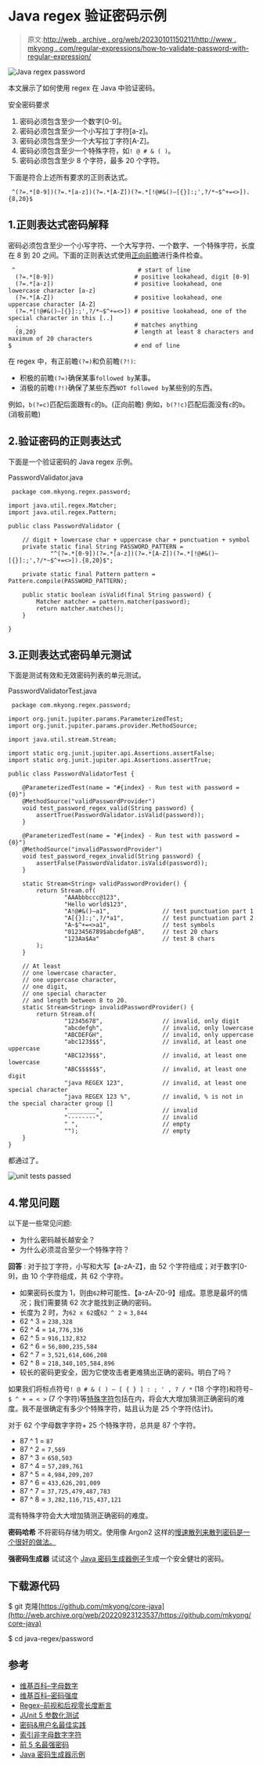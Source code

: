 # Java regex 验证密码示例

> 原文:[http://web . archive . org/web/20230101150211/http://www . mkyong . com/regular-expressions/how-to-validate-password-with-regular-expression/](http://web.archive.org/web/20230101150211/http://www.mkyong.com/regular-expressions/how-to-validate-password-with-regular-expression/)

![Java regex password](../Images/d2875d1ac329f656f5ec9c8d8ab61c7d.png)

本文展示了如何使用 regex 在 Java 中验证密码。

安全密码要求

1.  密码必须包含至少一个数字[0-9]。
2.  密码必须包含至少一个小写拉丁字符[a-z]。
3.  密码必须包含至少一个大写拉丁字符[A-Z]。
4.  密码必须包含至少一个特殊字符，如`! @ # & ( )`。
5.  密码必须包含至少 8 个字符，最多 20 个字符。

下面是符合上述所有要求的正则表达式。

```
 ^(?=.*[0-9])(?=.*[a-z])(?=.*[A-Z])(?=.*[!@#&()–[{}]:;',?/*~$^+=<>]).{8,20}$ 
```

## 1.正则表达式密码解释

密码必须包含至少一个小写字符、一个大写字符、一个数字、一个特殊字符，长度在 8 到 20 之间。下面的正则表达式使用[正向前瞻](http://web.archive.org/web/20220923123537/https://www.regular-expressions.info/lookaround.html)进行条件检查。

```
 ^                                   # start of line
  (?=.*[0-9])                       # positive lookahead, digit [0-9]
  (?=.*[a-z])                       # positive lookahead, one lowercase character [a-z]
  (?=.*[A-Z])                       # positive lookahead, one uppercase character [A-Z]
  (?=.*[!@#&()–[{}]:;',?/*~$^+=<>]) # positive lookahead, one of the special character in this [..]
  .                                 # matches anything
  {8,20}                            # length at least 8 characters and maximum of 20 characters
$                                   # end of line 
```

在 regex 中，有正前瞻`(?=)`和负前瞻`(?!)`:

*   积极的前瞻`(?=)`确保某事`followed by`某事。
*   消极的前瞻`(?!)`确保了某些东西`NOT followed by`某些别的东西。

例如，`b(?=c)`匹配后面跟有`c`的`b`。(正向前瞻)
例如，`b(?!c)`匹配后面没有`c`的`b`。(消极前瞻)

## 2.验证密码的正则表达式

下面是一个验证密码的 Java regex 示例。

PasswordValidator.java

```
 package com.mkyong.regex.password;

import java.util.regex.Matcher;
import java.util.regex.Pattern;

public class PasswordValidator {

    // digit + lowercase char + uppercase char + punctuation + symbol
    private static final String PASSWORD_PATTERN =
            "^(?=.*[0-9])(?=.*[a-z])(?=.*[A-Z])(?=.*[!@#&()–[{}]:;',?/*~$^+=<>]).{8,20}$";

    private static final Pattern pattern = Pattern.compile(PASSWORD_PATTERN);

    public static boolean isValid(final String password) {
        Matcher matcher = pattern.matcher(password);
        return matcher.matches();
    }

} 
```

## 3.正则表达式密码单元测试

下面是测试有效和无效密码列表的单元测试。

PasswordValidatorTest.java

```
 package com.mkyong.regex.password;

import org.junit.jupiter.params.ParameterizedTest;
import org.junit.jupiter.params.provider.MethodSource;

import java.util.stream.Stream;

import static org.junit.jupiter.api.Assertions.assertFalse;
import static org.junit.jupiter.api.Assertions.assertTrue;

public class PasswordValidatorTest {

    @ParameterizedTest(name = "#{index} - Run test with password = {0}")
    @MethodSource("validPasswordProvider")
    void test_password_regex_valid(String password) {
        assertTrue(PasswordValidator.isValid(password));
    }

    @ParameterizedTest(name = "#{index} - Run test with password = {0}")
    @MethodSource("invalidPasswordProvider")
    void test_password_regex_invalid(String password) {
        assertFalse(PasswordValidator.isValid(password));
    }

    static Stream<String> validPasswordProvider() {
        return Stream.of(
                "AAAbbbccc@123",
                "Hello world$123",
                "A!@#&()–a1",               // test punctuation part 1
                "A[{}]:;',?/*a1",           // test punctuation part 2
                "A~$^+=<>a1",               // test symbols
                "0123456789$abcdefgAB",     // test 20 chars
                "123Aa$Aa"                  // test 8 chars
        );
    }

    // At least
    // one lowercase character,
    // one uppercase character,
    // one digit,
    // one special character
    // and length between 8 to 20.
    static Stream<String> invalidPasswordProvider() {
        return Stream.of(
                "12345678",                 // invalid, only digit
                "abcdefgh",                 // invalid, only lowercase
                "ABCDEFGH",                 // invalid, only uppercase
                "abc123$$$",                // invalid, at least one uppercase
                "ABC123$$$",                // invalid, at least one lowercase
                "ABC$$$$$$",                // invalid, at least one digit
                "java REGEX 123",           // invalid, at least one special character
                "java REGEX 123 %",         // invalid, % is not in the special character group []
                "________",                 // invalid
                "--------",                 // invalid
                " ",                        // empty
                "");                        // empty
    }
} 
```

都通过了。

![unit tests passed](../Images/eb3a87d46a8e787184318086f966b06d.png)

## 4.常见问题

以下是一些常见问题:

*   为什么密码越长越安全？
*   为什么必须混合至少一个特殊字符？

**回答** :
对于拉丁字符，小写和大写【a-zA-Z】，由 52 个字符组成；对于数字[0-9]，由 10 个字符组成，共 62 个字符。

*   如果密码长度为 1，则由`62`种可能性、【a-zA-Z0-9】组成。意思是最坏的情况；我们需要猜 62 次才能找到正确的密码。
*   长度为 2 时，为`62 x 62`或`62 ^ 2` = `3,844`
*   62 ^ 3 = `238,328`
*   62 ^ 4 = `14,776,336`
*   62 ^ 5 = `916,132,832`
*   62 ^ 6 = `56,800,235,584`
*   62 ^ 7 = `3,521,614,606,208`
*   62 ^ 8 = `218,340,105,584,896`
*   较长的密码更安全，因为它使攻击者更难猜出正确的密码。明白了吗？

如果我们将标点符号`! @ # & ( ) – [ { } ] : ; ' , ? / *` (18 个字符)和符号`~ $ ^ + = < >` (7 个字符)等[特殊字符](http://web.archive.org/web/20220923123537/https://docs.oracle.com/cd/E29584_01/webhelp/mdex_basicDev/src/cbdv_searchchar_indexing_non-alphanumeric_characters.html)包括在内，将会大大增加猜测正确密码的难度。我不是很确定有多少个特殊字符，姑且认为是 25 个字符(估计)。

对于 62 个字母数字字符+ 25 个特殊字符，总共是 87 个字符。

*   87 ^ 1 = `87`
*   87 ^ 2 = `7,569`
*   87 ^ 3 = `658,503`
*   87 ^ 4 = `57,289,761`
*   87 ^ 5 = `4,984,209,207`
*   87 ^ 6 = `433,626,201,009`
*   87 ^ 7 = `37,725,479,487,783`
*   87 ^ 8 = `3,282,116,715,437,121`

混有特殊字符会大大增加猜测正确密码的难度。

**密码哈希**
不将密码存储为明文。使用像 Argon2 这样的[慢速散列来散列密码是一个很好的做法。](/web/20220923123537/https://mkyong.com/java/java-password-hashing-with-argon2/)

**强密码生成器**
试试这个 [Java 密码生成器例子](/web/20220923123537/https://mkyong.com/java/java-password-generator-example/)生成一个安全健壮的密码。

## 下载源代码

$ git 克隆[https://github.com/mkyong/core-java](http://web.archive.org/web/20220923123537/https://github.com/mkyong/core-java)

$ cd java-regex/password

## 参考

*   [维基百科–字母数字](http://web.archive.org/web/20220923123537/https://en.wikipedia.org/wiki/Alphanumeric)
*   [维基百科–密码强度](http://web.archive.org/web/20220923123537/https://en.wikipedia.org/wiki/Password_strength)
*   [Regex–前视和后视零长度断言](http://web.archive.org/web/20220923123537/https://www.regular-expressions.info/lookaround.html)
*   [JUnit 5 参数化测试](/web/20220923123537/https://mkyong.com/junit5/junit-5-parameterized-tests/)
*   [密码&用户名最佳实践](http://web.archive.org/web/20220923123537/https://security.intuit.com/index.php/protect-your-information/password-username-best-practices)
*   [索引非字母数字字符](http://web.archive.org/web/20220923123537/https://docs.oracle.com/cd/E29584_01/webhelp/mdex_basicDev/src/cbdv_searchchar_indexing_non-alphanumeric_characters.html)
*   [前 5 名最强密码](/web/20220923123537/https://mkyong.com/computer-tips/top-5-strongest-password/)
*   [Java 密码生成器示例](/web/20220923123537/https://mkyong.com/java/java-password-generator-example/)

<input type="hidden" id="mkyong-current-postId" value="1900">